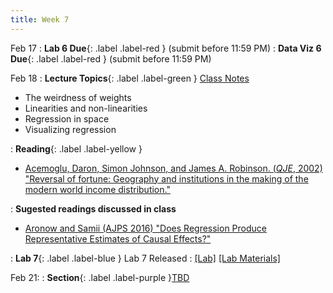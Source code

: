 ```yaml
---
title: Week 7
---
```


Feb 17
: **Lab 6 Due**{: .label .label-red } (submit before 11:59 PM)
: **Data Viz 6 Due**{: .label .label-red } (submit before 11:59 PM)

Feb 18
: **Lecture Topics**{: .label .label-green } [Class Notes][5]
 - The weirdness of weights
 - Linearities and non-linearities
 - Regression in space
 - Visualizing regression

: **Reading**{: .label .label-yellow }
 - [Acemoglu, Daron, Simon Johnson, and James A. Robinson.  (*QJE*, 2002) "Reversal of fortune: Geography and institutions in the making of the modern world income distribution."
][1]

: **Sugested readings discussed in class**
 - [Aronow and Samii (AJPS 2016) "Does Regression Produce Representative Estimates of Causal Effects?"][2]

: **Lab 7**{: .label .label-blue } Lab 7 Released
  : [[Lab]][3] [[Lab Materials]][4]

Feb 21:
: **Section**{: .label .label-purple }[TBD](#)

[1]: https://academic.oup.com/qje/article/117/4/1231/1875948
[2]: https://onlinelibrary.wiley.com/doi/full/10.1111/ajps.12185
[3]: https://web.stanford.edu/class/gep268/published/lab_07/lab_7.html
[4]: https://web.stanford.edu/class/gep268/published/lab_07/lab_7.Rmd
[5]: https://web.stanford.edu/class/gep268/lecture_notes/gep268_lecture_7.pdf

